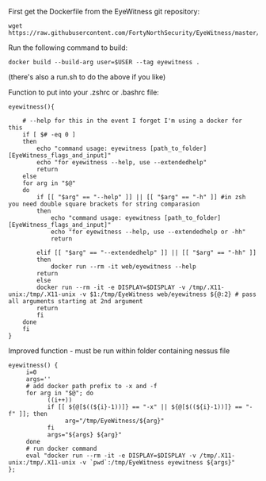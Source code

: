 First get the Dockerfile from the EyeWitness git repository:

	wget https://raw.githubusercontent.com/FortyNorthSecurity/EyeWitness/master/Dockerfile

Run the following command to build:

	docker build --build-arg user=$USER --tag eyewitness .

(there's also a run.sh to do the above if you like)

Function to put into your .zshrc or .bashrc file:

	eyewitness(){

		# --help for this in the event I forget I'm using a docker for this
		if [ $# -eq 0 ]
		then
		    echo "command usage: eyewitness [path_to_folder] [EyeWitness_flags_and_input]"
		    echo "for eyewitness --help, use --extendedhelp"
		    return
		else
		for arg in "$@"
		do
			if [[ "$arg" == "--help" ]] || [[ "$arg" == "-h" ]] #in zsh you need double square brackets for string comparasion
			then
				echo "command usage: eyewitness [path_to_folder] [EyeWitness_flags_and_input]"
				echo "for eyewitness --help, use --extendedhelp or -hh"
				return
			
			elif [[ "$arg" == "--extendedhelp" ]] || [[ "$arg" == "-hh" ]]
			then
				docker run --rm -it web/eyewitness --help
			return
			else
			docker run --rm -it -e DISPLAY=$DISPLAY -v /tmp/.X11-unix:/tmp/.X11-unix -v $1:/tmp/EyeWitness web/eyewitness ${@:2} # pass all arguments starting at 2nd argument
			return
			fi
		done
		fi	
	}


Improved function - must be run within folder containing nessus file

	eyewitness() {
	     i=0
	     args=''
	     # add docker path prefix to -x and -f
	     for arg in "$@"; do
	           ((i++))
	           if [[ ${@[$((${i}-1))]} == "-x" || ${@[$((${i}-1))]} == "-f" ]]; then
	                arg="/tmp/EyeWitness/${arg}"
	           fi
	           args="${args} ${arg}"
	     done
	     # run docker command
	     eval "docker run --rm -it -e DISPLAY=$DISPLAY -v /tmp/.X11-unix:/tmp/.X11-unix -v `pwd`:/tmp/EyeWitness eyewitness ${args}"
	};
